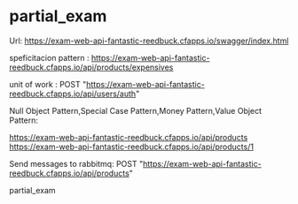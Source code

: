 # partial_exam

Url:  https://exam-web-api-fantastic-reedbuck.cfapps.io/swagger/index.html

speficitacion pattern : https://exam-web-api-fantastic-reedbuck.cfapps.io/api/products/expensives

unit of work : POST "https://exam-web-api-fantastic-reedbuck.cfapps.io/api/users/auth"

Null Object Pattern,Special Case Pattern,Money Pattern,Value Object Pattern:

https://exam-web-api-fantastic-reedbuck.cfapps.io/api/products
https://exam-web-api-fantastic-reedbuck.cfapps.io/api/products/1

Send messages to rabbitmq:
POST "https://exam-web-api-fantastic-reedbuck.cfapps.io/api/products"

partial_exam
